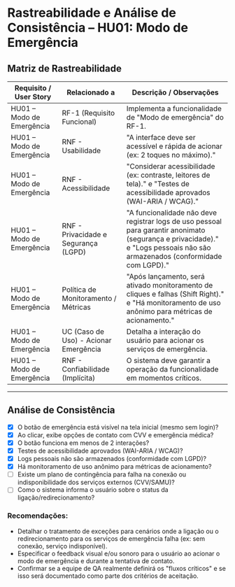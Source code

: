 # Rastreabilidade e Análise de Consistência – HU01: Modo de Emergência

## Matriz de Rastreabilidade

| Requisito / User Story                     | Relacionado a                                | Descrição / Observações                                                               |
|--------------------------------------------|----------------------------------------------|---------------------------------------------------------------------------------------|
| HU01 – Modo de Emergência                  | RF-1 (Requisito Funcional)                   | Implementa a funcionalidade de "Modo de emergência" do RF-1.                          |
| HU01 – Modo de Emergência                  | RNF - Usabilidade                            | "A interface deve ser acessível e rápida de acionar (ex: 2 toques no máximo)." |
| HU01 – Modo de Emergência                  | RNF - Acessibilidade                         | "Considerar acessibilidade (ex: contraste, leitores de tela)." e "Testes de acessibilidade aprovados (WAI-ARIA / WCAG)." |
| HU01 – Modo de Emergência                  | RNF - Privacidade e Segurança (LGPD)         | "A funcionalidade não deve registrar logs de uso pessoal para garantir anonimato (segurança e privacidade)." e "Logs pessoais não são armazenados (conformidade com LGPD)." |
| HU01 – Modo de Emergência                  | Política de Monitoramento / Métricas         | "Após lançamento, será ativado monitoramento de cliques e falhas (Shift Right)." e "Há monitoramento de uso anônimo para métricas de acionamento." |
| HU01 – Modo de Emergência                  | UC (Caso de Uso) - Acionar Emergência        | Detalha a interação do usuário para acionar os serviços de emergência.                |
| HU01 – Modo de Emergência                  | RNF - Confiabilidade (Implícita)             | O sistema deve garantir a operação da funcionalidade em momentos críticos.            |

---

## Análise de Consistência

- [x] O botão de emergência está visível na tela inicial (mesmo sem login)?
- [x] Ao clicar, exibe opções de contato com CVV e emergência médica?
- [x] O botão funciona em menos de 2 interações?
- [x] Testes de acessibilidade aprovados (WAI-ARIA / WCAG)?
- [x] Logs pessoais não são armazenados (conformidade com LGPD)?
- [x] Há monitoramento de uso anônimo para métricas de acionamento?
- [ ] Existe um plano de contingência para falha na conexão ou indisponibilidade dos serviços externos (CVV/SAMU)?
- [ ] Como o sistema informa o usuário sobre o status da ligação/redirecionamento?

### Recomendações:

- Detalhar o tratamento de exceções para cenários onde a ligação ou o redirecionamento para os serviços de emergência falha (ex: sem conexão, serviço indisponível).
- Especificar o feedback visual e/ou sonoro para o usuário ao acionar o modo de emergência e durante a tentativa de contato.
- Confirmar se a equipe de QA realmente definirá os "fluxos críticos" e se isso será documentado como parte dos critérios de aceitação.